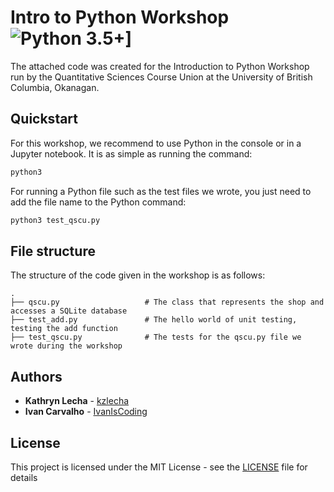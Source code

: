 # Intro to Python Workshop ![Python 3.5+](https://img.shields.io/badge/python-3.5+-blue.svg)]

The attached code was created for the Introduction to Python Workshop run by the Quantitative Sciences Course Union at the University of British Columbia, Okanagan.

## Quickstart

For this workshop, we recommend to use Python in the console or in a Jupyter notebook. It is as simple as running the command:

```bash
python3
```

For running a Python file such as the test files we wrote, you just need to add the file name to the Python command:

```bash
python3 test_qscu.py
```

## File structure

The structure of the code given in the workshop is as follows:

    .
    ├── qscu.py                   # The class that represents the shop and accesses a SQLite database 
    ├── test_add.py               # The hello world of unit testing, testing the add function
    ├── test_qscu.py              # The tests for the qscu.py file we wrote during the workshop

## Authors

* **Kathryn Lecha** - [kzlecha](https://github.com/kzlecha)
* **Ivan Carvalho** - [IvanIsCoding](https://github.com/IvanIsCoding)

## License

This project is licensed under the MIT License - see the [LICENSE](LICENSE) file for details